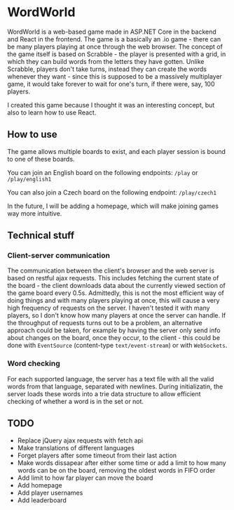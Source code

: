 ﻿
# WordWorld

WordWorld is a web-based game made in ASP.NET Core in the backend and React in the frontend. The game is a basically an .io game - there can be
many players playing at once through the web browser. The concept of the game itself is based on Scrabble - the player is presented with a grid,
in which they can build words from the letters they have gotten. Unlike Scrabble, players don't take turns, instead
they can create the words whenever they want - since this is supposed to be a massively multiplayer game, it would take forever to wait for one's
turn, if there were, say, 100 players.

I created this game because I thought it was an interesting concept, but also to learn how to use React.

## How to use

The game allows multiple boards to exist, and each player session is bound to one of these boards.

You can join an English board on the following endpoints: `/play` or `/play/english1`

You can also join a Czech board on the following endpoint: `/play/czech1`

In the future, I will be adding a homepage, which will make joining games way more intuitive.

## Technical stuff

### Client-server communication

The communication between the client's browser and the web server is based on restful ajax requests. This includes fetching the current state of the board -
the client downloads data about the currently viewed section of the game board every 0.5s. Admittedly, this is not the most efficient way of doing things and with
many players playing at once, this will cause a very high frequency of requests on the server. I haven't tested it with many players, so I don't know how 
many players at once the server can handle. If the throughput of requests turns out to be a problem, an alternative approach could be taken, for example
by having the server only send info about changes on the board, once they occur, to the client - this could be done with `EventSource` (content-type `text/event-stream`) or with `WebSockets`.

### Word checking

For each supported language, the server has a text file with all the valid words from that language, separated with newlines. During initializatin, the server loads these
words into a trie data structure to allow efficient checking of whether a word is in the set or not.

## TODO

- Replace jQuery ajax requests with fetch api
- Make translations of different languages
- Forget players after some timeout from their last action
- Make words dissapear after either some time or add a limit to how many words can be on the board, removing the oldest words in FIFO order
- Add limit to how far player can move the board
- Add homepage
- Add player usernames
- Add leaderboard
